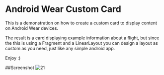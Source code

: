 # Android Wear Custom Card

This is a demonstration on how to create a custom card to display content on Android Wear devices.

The result is a card displaying example information about a flight, but since the this is using a Fragment and a LinearLayout you can design a layout as custom as you need, just like any simple android app.

Enjoy :)

##Screenshot
![21](https://cloud.githubusercontent.com/assets/5642644/18366401/88a279b4-75e4-11e6-9579-c839c035f396.PNG)
